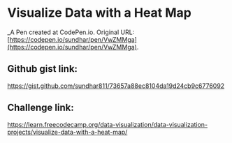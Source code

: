 # Visualize Data with a Heat Map
 _A Pen created at CodePen.io. Original URL: [https://codepen.io/sundhar/pen/VwZMMga](https://codepen.io/sundhar/pen/VwZMMga).

## Github gist link:
https://gist.github.com/sundhar811/73657a88ec8104da19d24cb9c6776092

## Challenge link:
https://learn.freecodecamp.org/data-visualization/data-visualization-projects/visualize-data-with-a-heat-map/ 